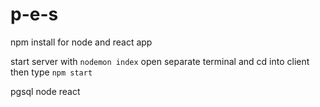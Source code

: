 # p-e-s

npm install for node and react app

start server with `nodemon index`
open separate terminal and cd into client then type `npm start`

pgsql node react
